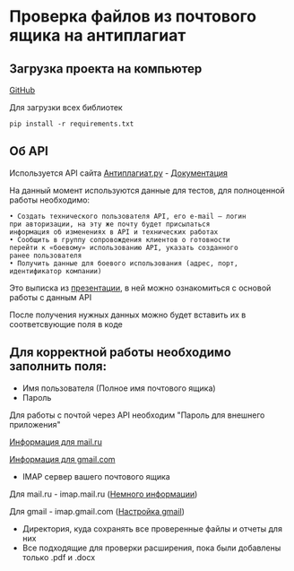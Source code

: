 # Проверка файлов из почтового ящика на антиплагиат

## Загрузка проекта на компьютер

[GitHub](https://github.com/ykkssyaa/Mail_check_for_plagiarism.git)

Для загрузки всех библиотек 

`pip install -r requirements.txt`

## Об API

Используется API сайта [Антиплагиат.ру](https://antiplagiat.ru/) - [Документация](https://docs.antiplagiat.ru/ru/)

На данный момент используются данные для тестов, для полноценной работы необходимо:
```
• Создать технического пользователя API, его e-mail – логин
при авторизации, на эту же почту будет присылаться
информация об изменениях в API и технических работах
• Сообщить в группу сопровождения клиентов о готовности
перейти к «боевому» использованию API, указать созданного
ранее пользователя
• Получить данные для боевого использования (адрес, порт,
идентификатор компании)
```

Это выписка из [презентации](https://docs.antiplagiat.ru/ru/api/api_presentation.pdf), 
в ней можно ознакомиться с основой работы с данным API

После получения нужных данных можно будет вставить их в соответсвующие поля в коде

## Для корректной работы необходимо заполнить поля:

- Имя пользователя (Полное имя почтового ящика)
- Пароль

Для работы с почтой через API необходим "Пароль для внешнего приложения"

[Информация для mail.ru](https://help.mail.ru/mail/security/protection/external)

[Информация для gmail.com](https://support.google.com/accounts/answer/185833?hl=ru)

- IMAP сервер вашего почтового ящика

Для mail.ru - imap.mail.ru ([Немного информации](https://help.mail.ru/mail/mailer/popsmtp))

Для gmail - imap.gmail.com ([Настройка gmail](https://support.google.com/mail/answer/7126229?hl=ru#zippy=%2Cшаг-включите-imap-доступ%2Cшаг-измените-smtp-и-другие-параметры-в-клиенте))

- Директория, куда сохранять все проверенные файлы и отчеты для них
- Все подходящие для проверки расширения, пока были добавлены только .pdf и .docx

